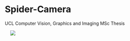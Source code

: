 # Spider-Camera
UCL Computer Vision, Graphics and Imaging MSc Thesis  

<div align="center" style="width: 50px;"><img src ="https://raw.githubusercontent.com/germain-hug/SpiderCamera/master/imgs/overview.png" /></div>  

